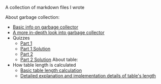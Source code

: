 A collection of markdown files I wrote

About garbage collection:
- [Basic info on garbage collector](GarbageCollection/Guide/LuauGarbageCollectorBasic.md)
- [A more in-depth look into garbage collector](GarbageCollection/Guide/LuauGarbageCollectorInDepth.md)
- Quizzes
  - [Part 1](GarbageCollection/Quiz/LuauGarbageCollectionQuizPart1.md)
  - [Part 1 Solution](GarbageCollection/Quiz/LuauGarbageCollectionQuizPart1.md)
  - [Part 2](GarbageCollection/Quiz/LuauGarbageCollectionQuizPart2.md)
  - [Part 2 Solution](GarbageCollection/Quiz/LuauGarbageCollectionQuizPart2Solution.md)
About table:
- How table length is calculated
  - [Basic table length calculation](Table/Guide/LuauTableLengthInDepth.md)
  - [Detailed explanation and implementation details of table's length](Table/Guide/LuauTableLengthOverview.md)
